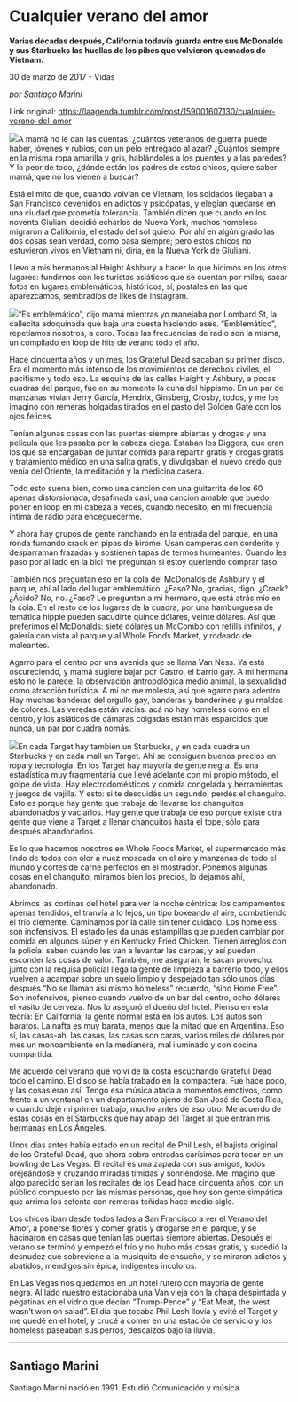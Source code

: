 # Cualquier verano del amor

**Varias décadas después, California todavía guarda entre sus McDonalds y sus Starbucks las huellas de los pibes que volvieron quemados de Vietnam.**

30 de marzo de 2017 - Vidas

_por Santiago Marini_

Link original: https://laagenda.tumblr.com/post/159001607130/cualquier-verano-del-amor

![](https://64.media.tumblr.com/ee8d1a516f5faf36ad0a1be14f730164/tumblr_inline_pjzt11LXHe1t6q87u_500.jpg)A mamá no le dan las cuentas: ¿cuántos veteranos de guerra puede haber, jóvenes y rubios, con un pelo entregado al azar? ¿Cuántos siempre en la misma ropa amarilla y gris, hablándoles a los puentes y a las paredes? Y lo peor de todo, ¿dónde están los padres de estos chicos, quiere saber mamá, que no los vienen a buscar? 


Está el mito de que, cuando volvían de Vietnam, los soldados llegaban a San Francisco devenidos en adictos y psicópatas, y elegían quedarse en una ciudad que prometía tolerancia. También dicen que cuando en los noventa Giuliani decidió echarlos de Nueva York, muchos homeless migraron a California, el estado del sol quieto. Por ahí en algún grado las dos cosas sean verdad, como pasa siempre; pero estos chicos no estuvieron vivos en Vietnam ni, diría, en la Nueva York de Giuliani. 


Llevo a mis hermanos al Haight Ashbury a hacer lo que hicimos en los otros lugares: fundirnos con los turistas asiáticos que se cuentan por miles, sacar fotos en lugares emblemáticos, históricos, sí, postales en las que aparezcamos, sembradíos de likes de Instagram. 


![](https://64.media.tumblr.com/532b6e0000d29e42281ca87fbc236225/tumblr_inline_pjzt11JUke1t6q87u_640.jpg)“Es emblemático”, dijo mamá mientras yo manejaba por Lombard St, la callecita adoquinada que baja una cuesta haciendo eses. “Emblemático”, repetíamos nosotros, a coro. Todas las frecuencias de radio son la misma, un compilado en loop de hits de verano todo el año. 


Hace cincuenta años y un mes, los Grateful Dead sacaban su primer disco. Era el momento más intenso de los movimientos de derechos civiles, el pacifismo y todo eso. La esquina de las calles Haight y Ashbury, a pocas cuadras del parque, fue en su momento la cuna del hippismo. En un par de manzanas vivían Jerry García, Hendrix, Ginsberg, Crosby, todos, y me los imagino con remeras holgadas tirados en el pasto del Golden Gate con los ojos felices. 


Tenían algunas casas con las puertas siempre abiertas y drogas y una película que les pasaba por la cabeza ciega. Estaban los Diggers, que eran los que se encargaban de juntar comida para repartir gratis y drogas gratis y tratamiento médico en una salita gratis, y divulgaban el nuevo credo que venía del Oriente, la meditación y la medicina casera. 


Todo esto suena bien, como una canción con una guitarrita de los 60 apenas distorsionada, desafinada casi, una canción amable que puedo poner en loop en mi cabeza a veces, cuando necesito, en mi frecuencia íntima de radio para enceguecerme. 


Y ahora hay grupos de gente ranchando en la entrada del parque, en una ronda fumando crack en pipas de birome. Usan camperas con corderito y desparraman frazadas y sostienen tapas de termos humeantes. Cuando les paso por al lado en la bici me preguntan si estoy queriendo comprar faso. 


También nos preguntan eso en la cola del McDonalds de Ashbury y el parque, ahí al lado del lugar emblemático. ¿Faso? No, gracias, digo. ¿Crack? ¿Ácido? No, no. ¿Faso? Le preguntan a mi hermano, que está atrás mío en la cola. En el resto de los lugares de la cuadra, por una hamburguesa de temática hippie pueden sacudirte quince dólares, veinte dólares. Así que preferimos el McDonalds: siete dólares un McCombo con refills infinitos, y galería con vista al parque y al Whole Foods Market, y rodeado de maleantes. 


Agarro para el centro por una avenida que se llama Van Ness. Ya está oscureciendo, y mamá sugiere bajar por Castro, el barrio gay. A mi hermana esto no le parece, la observación antropológica medio animal, la sexualidad como atracción turística. A mí no me molesta, así que agarro para adentro. Hay muchas banderas del orgullo gay, banderas y banderines y guirnaldas de colores. Las veredas están vacías: acá no hay homeless como en el centro, y los asiáticos de cámaras colgadas están más esparcidos que nunca, un par por cuadra nomás. 


![](https://64.media.tumblr.com/c959b47b15dcd4e70d1dc736413cf658/tumblr_inline_pjzt12OeL21t6q87u_640.jpg)En cada Target hay también un Starbucks, y en cada cuadra un Starbucks y en cada mall un Target. Ahí se consiguen buenos precios en ropa y tecnología. En los Target hay mayoría de gente negra. Es una estadística muy fragmentaria que llevé adelante con mi propio método, el golpe de vista. Hay electrodomésticos y comida congelada y herramientas y juegos de vajilla. Y esto: si te descuidás un segundo, perdés el changuito. Esto es porque hay gente que trabaja de llevarse los changuitos abandonados y vaciarlos. Hay gente que trabaja de eso porque existe otra gente que viene a Target a llenar changuitos hasta el tope, sólo para después abandonarlos. 


Es lo que hacemos nosotros en Whole Foods Market, el supermercado más lindo de todos con olor a nuez moscada en el aire y manzanas de todo el mundo y cortes de carne perfectos en el mostrador. Ponemos algunas cosas en el changuito, miramos bien los precios, lo dejamos ahí, abandonado. 


Abrimos las cortinas del hotel para ver la noche céntrica: los campamentos apenas tendidos, el tranvía a lo lejos, un tipo boxeando al aire, combatiendo el frío clemente. Caminamos por la calle sin tener cuidado. Los homeless son inofensivos. El estado les da unas estampillas que pueden cambiar por comida en algunos súper y en Kentucky Fried Chicken. Tienen arreglos con la policía: saben cuándo les van a levantar las carpas, y así pueden esconder las cosas de valor. También, me aseguran, le sacan provecho: junto con la requisa policial llega la gente de limpieza a barrerlo todo, y ellos vuelven a acampar sobre un suelo limpio y despejado tan sólo unos días después.“No se llaman así mismo homeless” recuerdo, “sino Home Free”. Son inofensivos, pienso cuando vuelvo de un bar del centro, ocho dólares el vasito de cerveza. Nos lo aseguró el dueño del hotel. Pienso en esta teoría: En California, la gente normal está en los autos. Los autos son baratos. La nafta es muy barata, menos que la mitad que en Argentina. Eso sí, las casas-ah, las casas, las casas son caras, varios miles de dólares por mes un monoambiente en la medianera, mal iluminado y con cocina compartida. 


Me acuerdo del verano que volví de la costa escuchando Grateful Dead todo el camino. El disco se había trabado en la compactera. Fue hace poco, y las cosas eran así. Tengo esa música atada a momentos emotivos, como frente a un ventanal en un departamento ajeno de San José de Costa Rica, o cuando dejé mi primer trabajo, mucho antes de eso otro. Me acuerdo de estas cosas en el Starbucks que hay abajo del Target al que entran mis hermanas en Los Ángeles. 


Unos días antes había estado en un recital de Phil Lesh, el bajista original de los Grateful Dead, que ahora cobra entradas carísimas para tocar en un bowling de Las Vegas. El recital es una zapada con sus amigos, todos orejeándose y cruzando miradas tímidas y sonriéndose. Me imagino que algo parecido serían los recitales de los Dead hace cincuenta años, con un público compuesto por las mismas personas, que hoy son gente simpática que arrima los setenta con remeras teñidas hace medio siglo. 


Los chicos iban desde todos lados a San Francisco a ver el Verano del Amor, a ponerse flores y comer gratis y drogarse en el parque, y se hacinaron en casas que tenían las puertas siempre abiertas. Después el verano se terminó y empezó el frío y no hubo más cosas gratis, y sucedió la desnudez que sobreviene a la musiquita de ensueño, y se miraron adictos y abatidos, mendigos sin épica, indigentes incoloros. 


En Las Vegas nos quedamos en un hotel rutero con mayoría de gente negra. Al lado nuestro estacionaba una Van vieja con la chapa despintada y pegatinas en el vidrio que decían “Trump-Pence” y “Eat Meat, the west wasn’t won on salad”. El día que tocaba Phil Lesh llovía y evité el Target y me quedé en el hotel, y crucé a comer en una estación de servicio y los homeless paseaban sus perros, descalzos bajo la lluvia. 


  




---

Santiago Marini
---------------

Santiago Marini nació en 1991. Estudió Comunicación y música.


